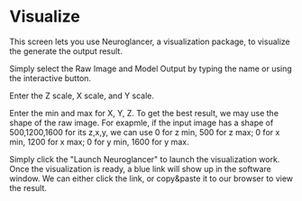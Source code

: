 <!-- # Visualize

This screen lets you see your 3D geometries, as well as do some manipulations like cropping, and placing slices of an image in the 3D model where they correspond.

![Visualize Screen](https://github.com/ajbrookhouse/WSU_PlantBio_ML/blob/main/screenshots/visualizeScreenshot.png)

Here, you can add .ply files to the list of files to visualize by clicking the choose file button. You can choose as many or as few files as you want.

You can also pick the Choose Color button for each file. This will let you choose what color that specific file will be in the visualization

> For layers created by instance segmentation, the Choose color will be ignored, and colors will be assigned randomly to differentiate the different instances of the organelles.

Click the visualize button, and after some brief calculation and file loading, a 3D visualization window should appear that is interactive. -->


# Visualize

This screen lets you use Neuroglancer, a visualization package, to visualize the generate the output result.

Simply select the Raw Image and Model Output by typing the name or using the interactive button.

Enter the Z scale, X scale, and Y scale. 

Enter the min and max for X, Y, Z. To get the best result, we may use the shape of the raw image. For exapmle, if the input image has a shape of 500,1200,1600 for its z,x,y, we can use 0 for z min, 500 for z max; 0 for x min, 1200 for x max; 0 for y min, 1600 for y max.

Simply click the "Launch Neuroglancer" to launch the visualization work. Once the visualization is ready, a blue link will show up in the software window. We can either click the link, or copy&paste it to our browser to view the result. 